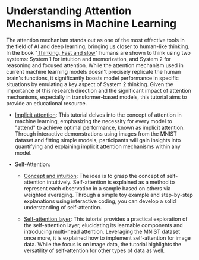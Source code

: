 # Understanding Attention Mechanisms in Machine Learning

The attention mechanism stands out as one of the most effective tools in the field of AI and deep learning, bringing us closer to human-like thinking. In the book "[Thinking, Fast and slow](https://en.wikipedia.org/wiki/Thinking,_Fast_and_Slow)" humans are shown to think using two systems: System 1 for intuition and memorization, and System 2 for reasoning and focused attention. While the attention mechanism used in current machine learning models doesn't precisely replicate the human brain's functions, it significantly boosts model performance in specific situations by emulating a key aspect of System 2 thinking. Given the importance of this research direction and the significant impact of attention mechanisms, especially in transformer-based models, this tutorial aims to provide an educational resource.


* [Implicit attention](https://github.com/bezhvin/AttentionMechanism/blob/main/ImplicitAttention.ipynb):
This tutorial delves into the concept of attention in machine learning, emphasizing the necessity for every model to "attend" to achieve optimal performance, known as implicit attention. Through interactive demonstrations using images from the MNIST dataset and fitting simple models, participants will gain insights into quantifying and explaining implicit attention mechanisms within any model.

* Self-Attention:

  * [Concept and intuition](https://github.com/bezhvin/AttentionMechanism/blob/main/self-attention%20intuition.ipynb):
The idea is to grasp the concept of self-attention intuitively. Self-attention is explained as a method to represent each observation in a sample based on others via weighted averaging. Through a simple toy example and step-by-step explanations using interactive coding, you can develop a solid understanding of self-attention.

  * [Self-attention layer](https://github.com/bezhvin/AttentionMechanism/blob/main/self-attention_layer.ipynb):
This tutorial provides a practical exploration of the self-attention layer, elucidating its learnable components and introducing multi-head attention. Leveraging the MNIST dataset once more, it is explained how to implement self-attention for image data. While the focus is on image data, the tutorial highlights the versatility of self-attention for other types of data as well.

